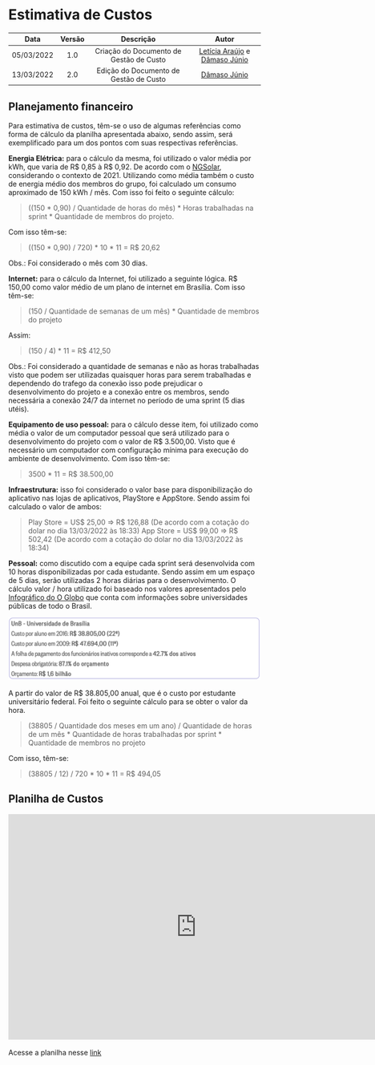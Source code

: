 # Estimativa de Custos

|    Data    | Versão |                Descrição                |                     Autor                     |
| :--------: | :----: | :-------------------------------------: | :-------------------------------------------: |
| 05/03/2022 |  1.0   | Criação do Documento de Gestão de Custo | [Letícia Araújo](https://github.com/leticiaarj) e [Dâmaso Júnio](https://github.com/juniopereirab) |
| 13/03/2022 |  2.0   | Edição do Documento de Gestão de Custo | [Dâmaso Júnio](https://github.com/juniopereirab) |

## Planejamento financeiro

Para estimativa de custos, têm-se o uso de algumas referências como forma de cálculo da planilha apresentada abaixo, sendo assim, será exemplificado para um dos pontos com suas respectivas referências.

**Energia Elétrica:** para o cálculo da mesma, foi utilizado o valor média por kWh, que varia de R$ 0,85 à R$ 0,92. De acordo com o [NGSolar](https://www.ngsolar.com.br/single-post/preco-kwh-cpfl), considerando o contexto de 2021. Utilizando como média também o custo de energia médio dos membros do grupo, foi calculado um consumo aproximado de 150 kWh / mês. Com isso foi feito o seguinte cálculo:

> ((150 * 0,90) / Quantidade de horas do mês) * Horas trabalhadas na sprint * Quantidade de membros do projeto.

Com isso têm-se:

> ((150 * 0,90) / 720) * 10 * 11 = R$ 20,62

Obs.: Foi considerado o mês com 30 dias.

**Internet:** para o cálculo da Internet, foi utilizado a seguinte lógica. R$ 150,00 como valor médio de um plano de internet em Brasília. Com isso têm-se:

> (150 / Quantidade de semanas de um mês) * Quantidade de membros do projeto

Assim:

> (150 / 4) * 11 = R$ 412,50

Obs.: Foi considerado a quantidade de semanas e não as horas trabalhadas visto que podem ser utilizadas quaisquer horas para serem trabalhadas e dependendo do trafego da conexão isso pode prejudicar o desenvolvimento do projeto e a conexão entre os membros, sendo necessária a conexão 24/7 da internet no período de uma sprint (5 dias utéis).

**Equipamento de uso pessoal:** para o cálculo desse item, foi utilizado como média o valor de um computador pessoal que será utilizado para o desenvolvimento do projeto com o valor de R$ 3.500,00. Visto que é necessário um computador com configuração mínima para execução do ambiente de desenvolvimento. Com isso têm-se:

> 3500 * 11 = R$ 38.500,00

**Infraestrutura:** isso foi considerado o valor base para disponibilização do aplicativo nas lojas de aplicativos, PlayStore e AppStore. Sendo assim foi calculado o valor de ambos:

> Play Store = US$ 25,00 => R$ 126,88 (De acordo com a cotação do dolar no dia 13/03/2022 às 18:33)
> App Store = US$ 99,00 => R$ 502,42 (De acordo com a cotação do dolar no dia 13/03/2022 às 18:34)

**Pessoal:** como discutido com a equipe cada sprint será desenvolvida com 10 horas disponibilizadas por cada estudante. Sendo assim em um espaço de 5 dias, serão utilizadas 2 horas diárias para o desenvolvimento. O cálculo valor / hora utilizado foi baseado nos valores apresentados pelo [Infográfico do O Globo](https://infograficos.oglobo.globo.com/brasil/raio-x-do-custo-por-aluno-nas-universidades-federais.html) que conta com informações sobre universidades públicas de todo o Brasil.

![](./custo_aluno_unb.png)

A partir do valor de R$ 38.805,00 anual, que é o custo por estudante universitário federal. Foi feito o seguinte cálculo para se obter o valor da hora.

> (38805 / Quantidade dos meses em um ano) / Quantidade de horas de um mês * Quantidade de horas trabalhadas por sprint * Quantidade de membros no projeto

Com isso, têm-se:

> (38805 / 12) / 720 * 10 * 11 = R$ 494,05

## Planilha de Custos

<iframe width="750" height="450" frameborder="0" src="https://docs.google.com/spreadsheets/d/e/2PACX-1vTT-Yzzdv8vfTUU2FpXkc3kolSifxtFO5yfisyoHCqK4jBo9D-tFcIKhCHiDzKrUPsI5MVroH2SuJ7K/pubhtml?widget=true&amp;headers=false"></iframe>

Acesse a planilha nesse [link](https://docs.google.com/spreadsheets/d/1iqZn7ZvSsIQMQHjftlmypp0A67Jklt-9vlWK7pEAr-M/edit?usp=sharing)